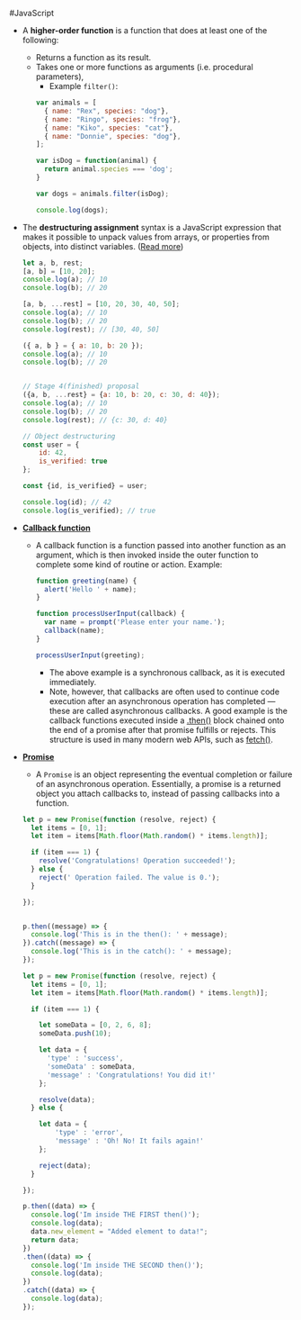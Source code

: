 #JavaScript

* A **higher-order function** is a function that does at least one of the following:
  * Returns a function as its result.
  * Takes one or more functions as arguments (i.e. procedural parameters),
    * Example `filter()`:
    ```javascript
    var animals = [
      { name: "Rex", species: "dog"},
      { name: "Ringo", species: "frog"},
      { name: "Kiko", species: "cat"},
      { name: "Donnie", species: "dog"},
    ];

    var isDog = function(animal) {
      return animal.species === 'dog';
    }

    var dogs = animals.filter(isDog);

    console.log(dogs);
    ```

* The **destructuring assignment** syntax is a JavaScript expression that makes it possible to unpack values from arrays, or properties from objects, into distinct variables. ([Read more](https://developer.mozilla.org/en-US/docs/Web/JavaScript/Reference/Operators/Destructuring_assignment#Object_destructuring))
  ```javascript
  let a, b, rest;
  [a, b] = [10, 20];
  console.log(a); // 10
  console.log(b); // 20

  [a, b, ...rest] = [10, 20, 30, 40, 50];
  console.log(a); // 10
  console.log(b); // 20
  console.log(rest); // [30, 40, 50]

  ({ a, b } = { a: 10, b: 20 });
  console.log(a); // 10
  console.log(b); // 20


  // Stage 4(finished) proposal
  ({a, b, ...rest} = {a: 10, b: 20, c: 30, d: 40});
  console.log(a); // 10
  console.log(b); // 20
  console.log(rest); // {c: 30, d: 40}

  // Object destructuring
  const user = {
      id: 42,
      is_verified: true
  };

  const {id, is_verified} = user;

  console.log(id); // 42
  console.log(is_verified); // true
  ```
* [**Callback function**](https://developer.mozilla.org/en-US/docs/Glossary/Callback_function)
  * A callback function is a function passed into another function as an argument, which is then invoked inside the outer function to complete some kind of routine or action. Example:
    ```javascript
    function greeting(name) {
      alert('Hello ' + name);
    }

    function processUserInput(callback) {
      var name = prompt('Please enter your name.');
      callback(name);
    }

    processUserInput(greeting);
    ```
    * The above example is a synchronous callback, as it is executed immediately.
    * Note, however, that callbacks are often used to continue code execution after an asynchronous operation has completed — these are called asynchronous callbacks. A good example is the callback functions executed inside a [.then()](https://developer.mozilla.org/en-US/docs/Web/JavaScript/Reference/Global_Objects/Promise/then) block chained onto the end of a promise after that promise fulfills or rejects. This structure is used in many modern web APIs, such as [fetch()](https://developer.mozilla.org/en-US/docs/Web/API/WindowOrWorkerGlobalScope/fetch).

* [**Promise**](https://developer.mozilla.org/en-US/docs/Web/JavaScript/Reference/Global_Objects/Promise)
  * A `Promise` is an object representing the eventual completion or failure of an asynchronous operation. Essentially, a promise is a returned object you attach callbacks to, instead of passing callbacks into a function.

  ```javascript
  let p = new Promise(function (resolve, reject) {
    let items = [0, 1];
    let item = items[Math.floor(Math.random() * items.length)];

    if (item === 1) {
      resolve('Congratulations! Operation succeeded!');
    } else {
      reject(' Operation failed. The value is 0.');
    }

  });


  p.then((message) => {
    console.log('This is in the then(): ' + message);
  }).catch((message) => {
    console.log('This is in the catch(): ' + message);
  });
  ```

  ```javascript
  let p = new Promise(function (resolve, reject) {
    let items = [0, 1];
    let item = items[Math.floor(Math.random() * items.length)];

    if (item === 1) {

      let someData = [0, 2, 6, 8];
      someData.push(10);

      let data = {
        'type' : 'success',
        'someData' : someData,
        'message' : 'Congratulations! You did it!'
      };

      resolve(data);
    } else {

      let data = {
          'type' : 'error',
          'message' : 'Oh! No! It fails again!'
      };

      reject(data);
    }

  });

  p.then((data) => {
    console.log('Im inside THE FIRST then()');
    console.log(data);
    data.new_element = "Added element to data!";
    return data;
  })
  .then((data) => {
    console.log('Im inside THE SECOND then()');
    console.log(data);
  })
  .catch((data) => {
    console.log(data);
  });
  ```
